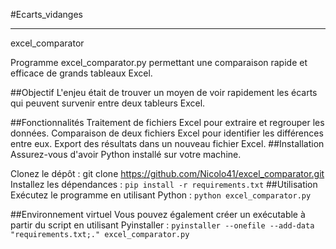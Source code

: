 #Ecarts_vidanges
***
excel_comparator

Programme excel_comparator.py permettant une comparaison rapide et efficace de grands tableaux Excel.

##Objectif
L'enjeu était de trouver un moyen de voir rapidement les écarts qui peuvent survenir entre deux tableurs Excel.

##Fonctionnalités
Traitement de fichiers Excel pour extraire et regrouper les données.
Comparaison de deux fichiers Excel pour identifier les différences entre eux.
Export des résultats dans un nouveau fichier Excel.
##Installation
Assurez-vous d'avoir Python installé sur votre machine.

Clonez le dépôt : git clone https://github.com/Nicolo41/excel_comparator.git
Installez les dépendances : ```pip install -r requirements.txt```
##Utilisation
Exécutez le programme en utilisant Python : ```python excel_comparator.py```

##Environnement virtuel
Vous pouvez également créer un exécutable à partir du script en utilisant Pyinstaller : ```pyinstaller --onefile --add-data "requirements.txt;." excel_comparator.py ```
